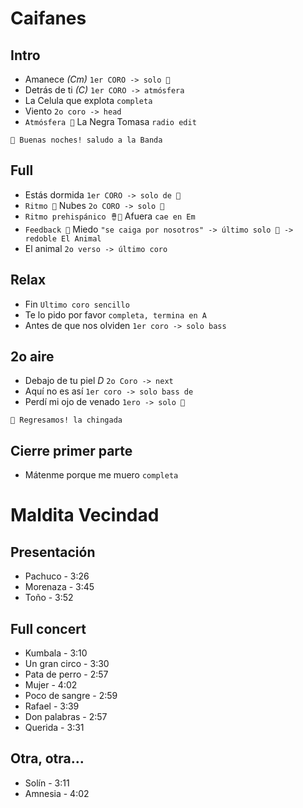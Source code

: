 Caifanes
========

Intro
-----
- Amanece *(Cm)* `1er CORO -> solo 🎸`
- Detrás de ti *(C)* `1er CORO -> atmósfera`
- La Celula que explota `completa`
- Viento `2o coro -> head`
- `Atmósfera 🎹` La Negra Tomasa `radio edit`
```text
💬 Buenas noches! saludo a la Banda 
```
Full
----
- Estás dormida `1er CORO -> solo de 🎷`
- `Ritmo 🥁` Nubes `2o CORO -> solo 🎸`
- `Ritmo prehispánico 🪘🎹` Afuera `cae en Em`
- `Feedback 🎸` Miedo `"se caiga por nosotros" -> último solo 🎸 -> redoble El Animal`
- El animal `2o verso -> último coro`

Relax
----------
- Fin `Ultimo coro sencillo`
- Te lo pido por favor `completa, termina en A`
- Antes de que nos olviden `1er coro -> solo bass`

2o aire
------
- Debajo de tu piel *D* `2o Coro -> next`
- Aquí no es así `1er coro -> solo bass de`
- Perdí mi ojo de venado `1ero -> solo 🥁`
```text
💬 Regresamos! la chingada
```
Cierre primer parte
---------
- Mátenme porque me muero `completa`

Maldita Vecindad
================

Presentación
------------
- Pachuco - 3:26
- Morenaza - 3:45
- Toño - 3:52

Full concert
------------
- Kumbala - 3:10
- Un gran circo - 3:30
- Pata de perro - 2:57
- Mujer - 4:02
- Poco de sangre - 2:59
- Rafael - 3:39
- Don palabras - 2:57
- Querida - 3:31

Otra, otra...
-------------
- Solín - 3:11
- Amnesia - 4:02
